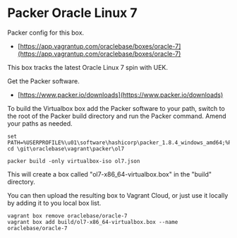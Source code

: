 # Packer Oracle Linux 7

Packer config for this box.

* [https://app.vagrantup.com/oraclebase/boxes/oracle-7](https://app.vagrantup.com/oraclebase/boxes/oracle-7)

This box tracks the latest Oracle Linux 7 spin with UEK.

Get the Packer software.

* [https://www.packer.io/downloads](https://www.packer.io/downloads)

To build the Virtualbox box add the Packer software to your path, switch to the root of the Packer build directory and run the Packer command. Amend your paths as needed.

```
set PATH=%USERPROFILE%\u01\software\hashicorp\packer_1.8.4_windows_amd64;%PATH%
cd \git\oraclebase\vagrant\packer\ol7

packer build -only virtualbox-iso ol7.json
```

This will create a box called "ol7-x86_64-virtualbox.box" in the "build" directory.

You can then upload the resulting box to Vagrant Cloud, or just use it locally by adding it to you local box list.

```
vagrant box remove oraclebase/oracle-7
vagrant box add build/ol7-x86_64-virtualbox.box --name oraclebase/oracle-7
```

